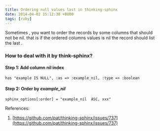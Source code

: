 ```yaml
---
title: Ordering null values last in thinking-sphinx
date: 2014-04-02 15:12:38 +0800
tags: [ruby]
---
```


Sometimes , you want to order the records by some columns that should not be nil. that is if the ordered columns values is nil the record should list the last .

### How to deal with it by think-sphinx? ###

#### Step 1: Add column nil index

```
has "example IS NULL", :as => :example_nil, :type => :boolean
```

#### Step 2: Order by *example_nil*

```
sphinx_options[:order] = "example_nil  ASC, xxx"
```

References:  
1. [https://github.com/pat/thinking-sphinx/issues/737](https://github.com/pat/thinking-sphinx/issues/737)
